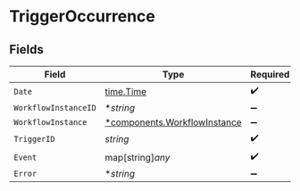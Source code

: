 # TriggerOccurrence


## Fields

| Field                                                                       | Type                                                                        | Required                                                                    | Description                                                                 |
| --------------------------------------------------------------------------- | --------------------------------------------------------------------------- | --------------------------------------------------------------------------- | --------------------------------------------------------------------------- |
| `Date`                                                                      | [time.Time](https://pkg.go.dev/time#Time)                                   | :heavy_check_mark:                                                          | N/A                                                                         |
| `WorkflowInstanceID`                                                        | **string*                                                                   | :heavy_minus_sign:                                                          | N/A                                                                         |
| `WorkflowInstance`                                                          | [*components.WorkflowInstance](../../models/components/workflowinstance.md) | :heavy_minus_sign:                                                          | N/A                                                                         |
| `TriggerID`                                                                 | *string*                                                                    | :heavy_check_mark:                                                          | N/A                                                                         |
| `Event`                                                                     | map[string]*any*                                                            | :heavy_check_mark:                                                          | N/A                                                                         |
| `Error`                                                                     | **string*                                                                   | :heavy_minus_sign:                                                          | N/A                                                                         |